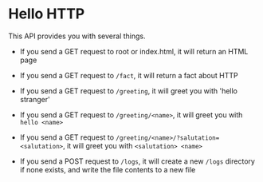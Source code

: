 # Hello HTTP

This API provides you with several things. 

- If you send a GET request to root or index.html, it will return an HTML page

- If you send a GET request to `/fact`, it will return a fact about HTTP

- If you send a GET request to `/greeting`, it will greet you with 'hello stranger'

- If you send a GET request to `/greeting/<name>`, it will greet you with `hello <name>`

- If you send a GET request to `/greeting/<name>/?salutation=<salutation>`, it will greet you with `<salutation> <name>`

- If you send a POST request to `/logs`, it will create a new `/logs` directory if none exists, and write the file contents to a new file